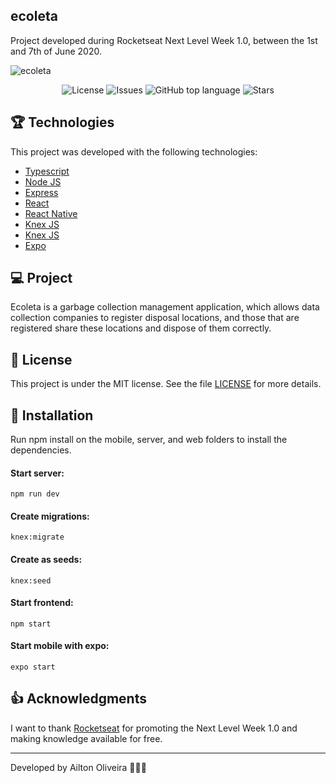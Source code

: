 ## ecoleta
Project developed during Rocketseat Next Level Week 1.0, between the 1st and 7th of June 2020.

<img alt="ecoleta" src="https://repository-images.githubusercontent.com/268626391/356ce000-a42e-11ea-877f-e905c58b7077" />

<p align="center">

  <a href="LICENSE" style="text-decoration: none">
    <img alt="License" src="https://img.shields.io/github/license/wesleyfeitosa/ecoleta?color=34CB79" />
  </a>

  <a href="https://github.com/wesleyfeitosa/ecoleta/issues" style="text-decoration: none">
    <img alt="Issues" src="https://img.shields.io/github/issues/wesleyfeitosa/ecoleta?color=34CB79" />
  </a>

  <a href="#" style="text-decoration: none">
    <img alt="GitHub top language" src="https://img.shields.io/github/languages/top/wesleyfeitosa/ecoleta?color=34CB79" />
  </a>
  
  <a href="https://github.com/wesleyfeitosa/ecoleta/stargazers" style="text-decoration: none">
    <img alt="Stars" src="https://img.shields.io/github/stars/wesleyfeitosa/ecoleta?style=social" />
  </a>

</p>

## :trophy: Technologies

This project was developed with the following technologies:

- [Typescript](https://www.typescriptlang.org/)
- [Node JS](https://nodejs.org/en/)
- [Express](https://expressjs.com/)
- [React](https://reactjs.org)
- [React Native](https://facebook.github.io/react-native/)
- [Knex JS](https://knexjs.org/)
- [Knex JS](https://knexjs.org/)
- [Expo](https://expo.io/)


## :computer: Project

Ecoleta is a garbage collection management application, which allows data collection companies to register disposal locations, and those that are registered share these locations and dispose of them correctly.

## :memo: License

This project is under the MIT license. See the file [LICENSE](LICENSE) for more details.

## :space_invader: Installation

Run npm install on the mobile, server, and web folders to install the dependencies.

#### Start server:
```npm run dev```

#### Create migrations:
```knex:migrate```

#### Create as seeds:
```knex:seed```

#### Start frontend:
```npm start```

#### Start mobile with expo:
```expo start```

## :+1: Acknowledgments

I want to thank [Rocketseat](https://github.com/Rocketseat) for promoting the Next Level Week 1.0 and making knowledge available for free.

---

Developed by Ailton Oliveira :hear_no_evil::speak_no_evil::see_no_evil:
